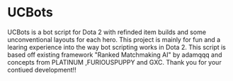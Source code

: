 # UCBots
UCBots is a bot script for Dota 2 with refinded item builds and some unconventional layouts for each hero. This project is mainly for fun and a learing experience into the way bot scripting works in Dota 2. This script is based off existing framework "Ranked Matchmaking AI" by adamqqq and concepts from PLATINUM ,FURIOUSPUPPY and GXC. Thank you for your contiued development!!
